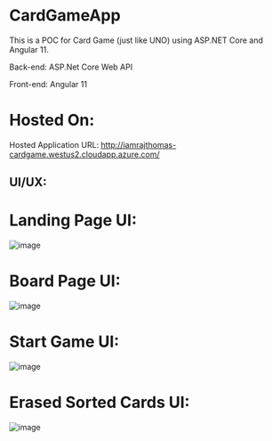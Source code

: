 # CardGameApp
This is a POC for Card Game (just like UNO) using ASP.NET Core and Angular 11. 


Back-end: ASP.Net Core Web API

Front-end: Angular 11

# Hosted On:
Hosted Application URL: http://iamrajthomas-cardgame.westus2.cloudapp.azure.com/ 

## UI/UX:
# Landing Page UI:
![image](https://user-images.githubusercontent.com/31502693/158345460-5314acb8-5f0f-4dc5-b074-da12485ae84c.png)

# Board Page UI:
![image](https://user-images.githubusercontent.com/31502693/158345564-1228c5cb-5da6-486f-92cd-725e6ec24752.png)

# Start Game UI:
![image](https://user-images.githubusercontent.com/31502693/158345618-4ca84fc3-3687-4304-b6d1-ee457b78ac8e.png)

# Erased Sorted Cards UI:
![image](https://user-images.githubusercontent.com/31502693/158345701-4598da41-7094-48c9-8606-590a4d452b29.png)
